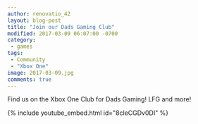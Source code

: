 ```yaml
---
author: renovatio_42
layout: blog-post
title: "Join our Dads Gaming Club"
modified: 2017-03-09 06:07:00 -0700
category:
 - games
tags:
 - Community
 - "Xbox One"
image: 2017-03-09.jpg
comments: true
---
```


Find us on the Xbox One Club for Dads Gaming! LFG and more! 

{% include youtube_embed.html id="8cleCGDv0DI" %} 